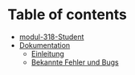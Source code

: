# Table of contents

* [modul-318-Student](README.md)
* [Dokumentation](doc/README.md)
  * [Einleitung](doc/einleitung.md)
  * [Bekannte Fehler und Bugs](doc/bekannte-fehler-und-bugs.md)
